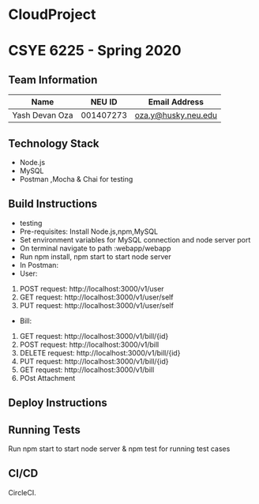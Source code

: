 # CloudProject
# CSYE 6225 - Spring 2020

## Team Information

| Name | NEU ID | Email Address |
| --- | --- | --- |
| Yash Devan Oza | 001407273 | oza.y@husky.neu.edu |

## Technology Stack
* Node.js
* MySQL
* Postman ,Mocha & Chai for testing

## Build Instructions
* testing 
* Pre-requisites: Install Node.js,npm,MySQL
* Set environment variables for MySQL connection and node server port
* On terminal navigate to path :webapp/webapp
* Run npm install, npm start to start node server
* In Postman:
* User:
1. POST request: http://localhost:3000/v1/user
2. GET request: http://localhost:3000/v1/user/self
3. PUT request: http://localhost:3000/v1/user/self
* Bill:
1. GET request: http://localhost:3000/v1/bill/{id} 
2. POST request: http://localhost:3000/v1/bill
3. DELETE request: http://localhost:3000/v1/bill/{id}
4. PUT request: http://localhost:3000/v1/bill/{id}
5. GET request: http://localhost:3000/v1/bill
6. POst Attachment

## Deploy Instructions

## Running Tests
Run npm start to start node server & npm test for running test cases

## CI/CD

CircleCI.